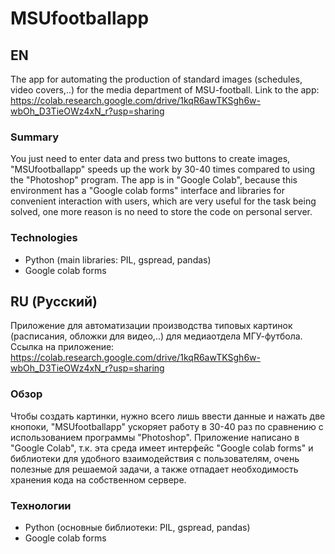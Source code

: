 # MSUfootballapp

## EN

The app for automating the production of standard images (schedules, video covers,..) for the media department of MSU-football.
Link to the app: https://colab.research.google.com/drive/1kqR6awTKSgh6w-wbOh_D3TieOWz4xN_r?usp=sharing

### Summary
You just need to enter data and press two buttons to create images, "MSUfootballapp" speeds up the work by 30-40 times compared to using the "Photoshop" program.
The app is in "Google Colab", because this environment has a "Google colab forms" interface and libraries for convenient interaction with users, which are very useful for the task being solved, one more reason is no need to store the code on personal server.

### Technologies
- Python (main libraries: PIL, gspread, pandas)
- Google colab forms

## RU (Русский)

Приложение для автоматизации производства типовых картинок (расписания, обложки для видео,..) для медиаотдела МГУ-футбола.
Ссылка на приложение: https://colab.research.google.com/drive/1kqR6awTKSgh6w-wbOh_D3TieOWz4xN_r?usp=sharing

### Обзор
Чтобы создать картинки, нужно всего лишь ввести данные и нажать две кнопоки, "MSUfootballapp" ускоряет работу в 30-40 раз по сравнению с использованием программы "Photoshop".
Приложение написано в "Google Colab", т.к. эта среда имеет интерфейс "Google colab forms" и библиотеки для удобного взаимодействия с пользователям, очень полезные для решаемой задачи, а также отпадает необходимость хранения кода на собственном сервере.

### Технологии
- Python (основные библиотеки: PIL, gspread, pandas)
- Google colab forms
